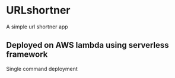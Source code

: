 # URLshortner
A simple url shortner app

## Deployed on AWS lambda using serverless framework
Single command deployment 

